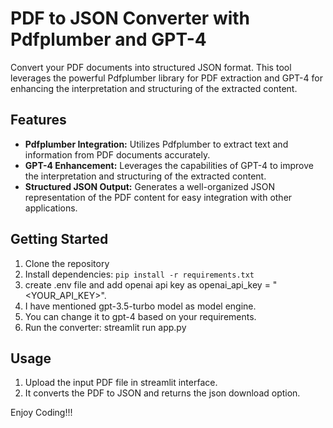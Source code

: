 # PDF to JSON Converter with Pdfplumber and GPT-4

Convert your PDF documents into structured JSON format. This tool leverages the powerful Pdfplumber library for PDF extraction and GPT-4 for enhancing the interpretation and structuring of the extracted content.

## Features

- **Pdfplumber Integration:** Utilizes Pdfplumber to extract text and information from PDF documents accurately.
- **GPT-4 Enhancement:** Leverages the capabilities of GPT-4 to improve the interpretation and structuring of the extracted content.
- **Structured JSON Output:** Generates a well-organized JSON representation of the PDF content for easy integration with other applications.

## Getting Started

1. Clone the repository
2. Install dependencies: `pip install -r requirements.txt`
3. create .env file and add openai api key  as  openai_api_key = "<YOUR_API_KEY>".
4. I have mentioned gpt-3.5-turbo model as model engine.
5. You can change it to gpt-4 based on your requirements.
6. Run the converter: streamlit run app.py

## Usage

1. Upload the input PDF file in streamlit interface.
2. It converts the PDF to JSON and returns the json download option.

Enjoy Coding!!!
